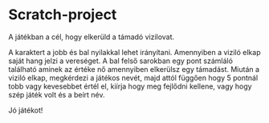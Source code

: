 # Scratch-project
A játékban a cél, hogy elkerüld a támadó vizilovat.

A karaktert a jobb és bal nyilakkal lehet irányítani.
Amennyiben a viziló elkap saját hang jelzi a vereséget.
A bal felső sarokban egy pont számláló található aminek az értéke nő amennyiben elkerülsz egy támadást.
Miután a viziló elkap, megkérdezi a játékos nevét, majd attól függően hogy 5 pontnál tobb vagy kevesebbet értél el, kiírja hogy meg fejlődni kellene, vagy hogy szép játék volt és a beírt név.

Jó játékot!
